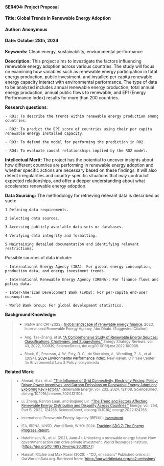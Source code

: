 #### SER494: Project Proposal
#### Title: Global Trends in Renewable Energy Adoption
#### Author: Anonymous
#### Date: October 28th, 2024

**Keywords:** Clean energy, sustainability, environmental performance

**Description:** This project aims to investigate the factors influencing renewable energy adoption across various
countries. The study will focus on examining how variables such as renewable energy participation in total energy 
production, public investment, and installed per capita renewable energy capacity interact with environmental 
performance. The type of data to be analyzed includes annual renewable energy production, total annual energy production,
annual public flows to renewable, and EPI (Energy Performance Index) results for more than 200 countries.<br>

**Research questions**:
```  
- RO1: To describe the trends within renewable energy production among countries. 

- RO2: To predict the EPI score of countries using their per capita renewable energy installed capacity.

- RO3: To defend the model for performing the prediction in RO2.

- RO4: To evaluate causal relationships implied by the RO2 model.
```

**Intellectual Merit:** The project has the potential to uncover insights about how different countries are
performing in renewable energy adoption and whether specific actions are necessary based on these findings.
It will also detect irregularities and country-specific situations that may contradict expected relationships, and
offer a deeper understanding about what accelerates renewable energy adoption.

**Data Sourcing:** The methodology for retrieving relevant data is described as such:

```  
1 Defining data requirements.

2 Selecting data sources.

3 Accessing publicly available data sets or databases.

4 Verifying data integrity and formatting.

5 Maintaining detailed documentation and identifying relevant restrictions.
```

Possible sources of data include:

```  
- International Energy Agency (IEA): For global energy consumption, production data, and energy investment trends.

- International Renewable Energy Agency (IRENA): For finance flows and policy data.
 
- Inter-American Development Bank (IADB): For per-capita end-user consumption.

- World Bank Group: For global development statistics.
```

**Background Knowledge:**

> - <small>IRENA and CPI (2023), [Global landscape of renewable energy finance](https://www.climatepolicyinitiative.org/wp-content/uploads/2023/02/Global_Landscape_Renewable_Energy_Finance_2023_Methodology.pdf), 2023, International Renewable Energy Agency, Abu Dhabi. (Suggested Citation) <br>
> 
> 
> - Ang, Tze-Zhang, et al, ["A Comprehensive Study of Renewable Energy Sources: Classifications, Challenges, and
Suggestions."](https://doi.org/10.1016/j.esr.2022.100939) Energy Strategy Reviews, vol. 43, 2022, 100939,
> ScienceDirect, doi.org/10.1016/j.esr.2022.100939.
> 
> 
> -  Block, S., Emerson, J. W., Esty, D. C., de Sherbinin, A., Wendling, Z. A., et al. (2024). [2024 Environmental
> Performance Index](https://epi.yale.edu/downloads/2024-epi-executive-summary.pdf). New Haven, CT: Yale Center for
> Environmental Law & Policy. epi.yale.edu

</small>**Related Work:**<small>

> - Ahmad, Ejaz, et al. ["The Influence of Grid Connectivity, Electricity Pricing, Policy-Driven Power Incentives, and
Carbon Emissions on Renewable Energy Adoption: Exploring Key Factors."](https://doi.org/10.1016/j.renene.2024.121108)
> Renewable Energy, vol. 232, 2024, 121108, ScienceDirect, doi.org/10.1016/j.renene.2024.121108.
> 
> 
> - Li, Zheng, Ranran Luan, and Boqiang Lin. ["The Trend and Factors Affecting Renewable Energy Distribution and 
>Disparity Across Countries."](https://doi.org/10.1016/j.energy.2022.124265) Energy, vol. 254, Part B, 2022, 124265,
>ScienceDirect, doi.org/10.1016/j.energy.2022.124265.
> 
> 
> - International Renewable Energy Agency (IRENA): [Investment](https://www.irena.org/Energy-Transition/Finance-and-investment/Investment)
> 
> 
> - IEA, IRENA, UNSD, World Bank, WHO: 2024. [Tracking SDG 7: The Energy Progress Report.](https://trackingsdg7.esmap.org/data/files/download-documents/sdg7-report2024-0611-v9-highresforweb.pdf)
> 
> 
> - Hutchinson, N., et al. (2021, June 4). Unlocking a renewable energy future: How government action can drive private investment. World Resources Institute. (https://doi.org/10.46830/wriwp.20.00077)
>
> 
> - Hannah Ritchie and Max Roser (2020) - “CO₂ emissions” Published online at OurWorldinData.org. Retrieved from: 'https://ourworldindata.org/co2-emissions'

